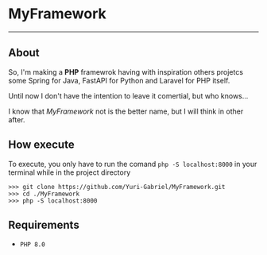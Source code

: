 # MyFramework

<hr>

## About

So, I'm making a **PHP** framewrok having with inspiration others projetcs some Spring for Java, FastAPI for Python and Laravel for PHP itself.

Until now I don't have the intention to leave it comertial, but who knows...

I know that *MyFramework* not is the better name, but I will think in other after.

## How execute

To execute, you only have to run the comand `php -S localhost:8000` in your terminal while in the project directory

```
>>> git clone https://github.com/Yuri-Gabriel/MyFramework.git
>>> cd ./MyFramework
>>> php -S localhost:8000
```

## Requirements

- `PHP 8.0`

